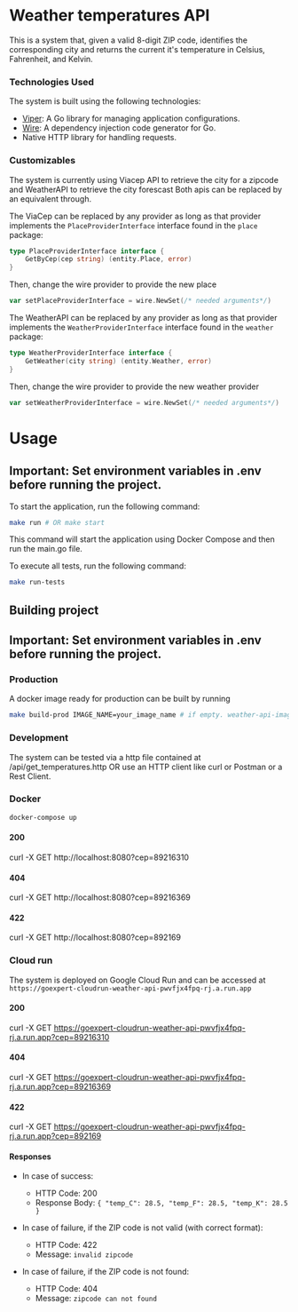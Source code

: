 # Weather temperatures API

This is a system that, given a valid 8-digit ZIP code,
identifies the corresponding city and returns the current it's temperature in Celsius, Fahrenheit, and Kelvin.

### Technologies Used

The system is built using the following technologies:

- [Viper](https://github.com/spf13/viper): A Go library for managing application configurations.
- [Wire](https://github.com/google/wire): A dependency injection code generator for Go.
- Native HTTP library for handling requests.

### Customizables

The system is currently using Viacep API to retrieve the city for a zipcode
and WeatherAPI to retrieve the city forescast
Both apis can be replaced by an equivalent through.

The ViaCep can be replaced by any provider as long as that provider implements
the `PlaceProviderInterface` interface found in the `place` package:

```go
type PlaceProviderInterface interface {
	GetByCep(cep string) (entity.Place, error)
}
```

Then, change the wire provider to provide the new place

```go
var setPlaceProviderInterface = wire.NewSet(/* needed arguments*/)
```

The WeatherAPI can be replaced by any provider as long as that provider implements
the `WeatherProviderInterface` interface found in the `weather` package:

```go
type WeatherProviderInterface interface {
	GetWeather(city string) (entity.Weather, error)
}
```

Then, change the wire provider to provide the new weather provider

```go
var setWeatherProviderInterface = wire.NewSet(/* needed arguments*/)
```

# Usage

## **Important: Set environment variables in .env before running the project.**

To start the application, run the following command:

```bash
make run # OR make start
```

This command will start the application using Docker Compose and then run the main.go file.

To execute all tests, run the following command:

```bash
make run-tests
```

## Building project

## **Important: Set environment variables in .env before running the project.**

### Production

A docker image ready for production can be built by running

```bash
make build-prod IMAGE_NAME=your_image_name # if empty. weather-api-image:latest will be the default value
```

### Development

The system can be tested via a http file contained at /api/get_temperatures.http
OR use an HTTP client like curl or Postman or a Rest Client.

### Docker

```bash
docker-compose up
```

#### 200

curl -X GET http://localhost:8080?cep=89216310

#### 404

curl -X GET http://localhost:8080?cep=89216369

#### 422

curl -X GET http://localhost:8080?cep=892169

### Cloud run

The system is deployed on Google Cloud Run and can be accessed at `https://goexpert-cloudrun-weather-api-pwvfjx4fpq-rj.a.run.app`

#### 200

curl -X GET https://goexpert-cloudrun-weather-api-pwvfjx4fpq-rj.a.run.app?cep=89216310

#### 404

curl -X GET https://goexpert-cloudrun-weather-api-pwvfjx4fpq-rj.a.run.app?cep=89216369

#### 422

curl -X GET https://goexpert-cloudrun-weather-api-pwvfjx4fpq-rj.a.run.app?cep=892169

#### Responses

- In case of success:

  - HTTP Code: 200
  - Response Body: `{ "temp_C": 28.5, "temp_F": 28.5, "temp_K": 28.5 }`

- In case of failure, if the ZIP code is not valid (with correct format):

  - HTTP Code: 422
  - Message: `invalid zipcode`

- In case of failure, if the ZIP code is not found:
  - HTTP Code: 404
  - Message: `zipcode can not found`
